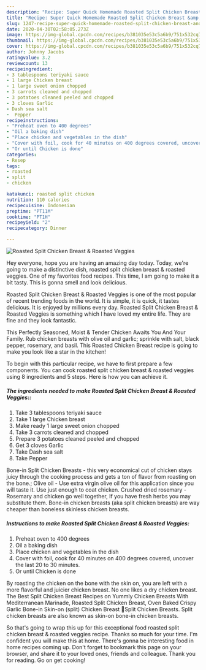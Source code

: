 ```yaml
---
description: "Recipe: Super Quick Homemade Roasted Split Chicken Breast &amp;amp; Roasted Veggies"
title: "Recipe: Super Quick Homemade Roasted Split Chicken Breast &amp;amp; Roasted Veggies"
slug: 1247-recipe-super-quick-homemade-roasted-split-chicken-breast-and-amp-roasted-veggies
date: 2020-04-30T02:58:05.273Z
image: https://img-global.cpcdn.com/recipes/b381035e53c5a6b9/751x532cq70/roasted-split-chicken-breast-roasted-veggies-recipe-main-photo.jpg
thumbnail: https://img-global.cpcdn.com/recipes/b381035e53c5a6b9/751x532cq70/roasted-split-chicken-breast-roasted-veggies-recipe-main-photo.jpg
cover: https://img-global.cpcdn.com/recipes/b381035e53c5a6b9/751x532cq70/roasted-split-chicken-breast-roasted-veggies-recipe-main-photo.jpg
author: Johnny Jacobs
ratingvalue: 3.2
reviewcount: 13
recipeingredient:
- 3 tablespoons teriyaki sauce
- 1 large Chicken breast
- 1 large sweet onion chopped
- 3 carrots cleaned and chopped
- 3 potatoes cleaned peeled and chopped
- 3 cloves Garlic
- Dash sea salt
-  Pepper
recipeinstructions:
- "Preheat oven to 400 degrees"
- "Oil a baking dish"
- "Place chicken and vegetables in the dish"
- "Cover with foil, cook for 40 minutes on 400 degrees covered, uncover the last 20 to 30 minutes."
- "Or until Chicken is done"
categories:
- Resep
tags:
- roasted
- split
- chicken

katakunci: roasted split chicken
nutrition: 110 calories
recipecuisine: Indonesian
preptime: "PT11M"
cooktime: "PT1H"
recipeyield: "2"
recipecategory: Dinner

---
```



![Roasted Split Chicken Breast &amp; Roasted Veggies](https://img-global.cpcdn.com/recipes/b381035e53c5a6b9/751x532cq70/roasted-split-chicken-breast-roasted-veggies-recipe-main-photo.jpg)

Hey everyone, hope you are having an amazing day today. Today, we're going to make a distinctive dish, roasted split chicken breast &amp; roasted veggies. One of my favorites food recipes. This time, I am going to make it a bit tasty. This is gonna smell and look delicious.

Roasted Split Chicken Breast &amp; Roasted Veggies is one of the most popular of recent trending foods in the world. It is simple, it is quick, it tastes delicious. It is enjoyed by millions every day. Roasted Split Chicken Breast &amp; Roasted Veggies is something which I have loved my entire life. They are fine and they look fantastic.

This Perfectly Seasoned, Moist &amp; Tender Chicken Awaits You And Your Family. Rub chicken breasts with olive oil and garlic; sprinkle with salt, black pepper, rosemary, and basil. This Roasted Chicken Breast recipe is going to make you look like a star in the kitchen!


To begin with this particular recipe, we have to first prepare a few components. You can cook roasted split chicken breast &amp; roasted veggies using 8 ingredients and 5 steps. Here is how you can achieve it.

##### The ingredients needed to make Roasted Split Chicken Breast &amp; Roasted Veggies::

1. Take 3 tablespoons teriyaki sauce
1. Take 1 large Chicken breast
1. Make ready 1 large sweet onion chopped
1. Take 3 carrots cleaned and chopped
1. Prepare 3 potatoes cleaned peeled and chopped
1. Get 3 cloves Garlic
1. Take Dash sea salt
1. Take  Pepper


Bone-in Split Chicken Breasts - this very economical cut of chicken stays juicy through the cooking process and gets a ton of flavor from roasting on the bone.; Olive oil - Use extra virgin olive oil for this application since you will taste it. Use just enough to coat chicken. Crushed dried rosemary - Rosemary and chicken go well together, If you have fresh herbs you may substitute them. Bone-in chicken breasts (aka split chicken breasts) are way cheaper than boneless skinless chicken breasts. 

##### Instructions to make Roasted Split Chicken Breast &amp; Roasted Veggies:

1. Preheat oven to 400 degrees
1. Oil a baking dish
1. Place chicken and vegetables in the dish
1. Cover with foil, cook for 40 minutes on 400 degrees covered, uncover the last 20 to 30 minutes.
1. Or until Chicken is done


By roasting the chicken on the bone with the skin on, you are left with a more flavorful and juicier chicken breast. No one likes a dry chicken breast. The Best Split Chicken Breast Recipes on Yummly Chicken Breasts With Mediterranean Marinade, Roasted Split Chicken Breast, Oven Baked Crispy Garlic Bone-in Skin-on (split) Chicken Breast 🐓Split Chicken Breasts. Split chicken breasts are also known as skin-on bone-in chicken breasts. 

So that's going to wrap this up for this exceptional food roasted split chicken breast &amp; roasted veggies recipe. Thanks so much for your time. I'm confident you will make this at home. There's gonna be interesting food in home recipes coming up. Don't forget to bookmark this page on your browser, and share it to your loved ones, friends and colleague. Thank you for reading. Go on get cooking!
